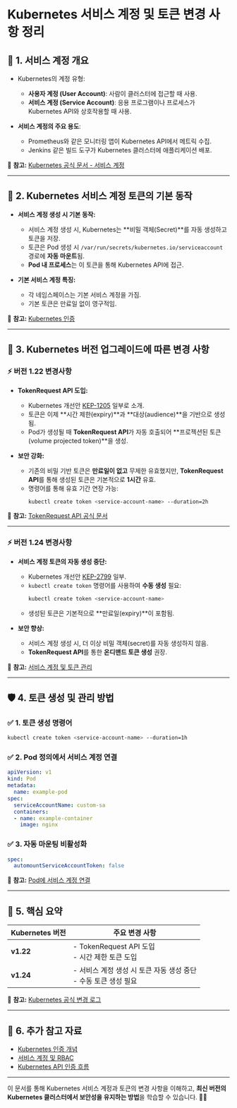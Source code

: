 # Kubernetes 서비스 계정 및 토큰 변경 사항 정리

## 📌 **1. 서비스 계정 개요**
- Kubernetes의 계정 유형:
  - **사용자 계정 (User Account)**: 사람이 클러스터에 접근할 때 사용.
  - **서비스 계정 (Service Account)**: 응용 프로그램이나 프로세스가 Kubernetes API와 상호작용할 때 사용.

- **서비스 계정의 주요 용도**:
  - Prometheus와 같은 모니터링 앱이 Kubernetes API에서 메트릭 수집.
  - Jenkins 같은 빌드 도구가 Kubernetes 클러스터에 애플리케이션 배포.

📖 **참고:** [Kubernetes 공식 문서 - 서비스 계정](https://kubernetes.io/docs/tasks/configure-pod-container/configure-service-account/)

---

## 🔑 **2. Kubernetes 서비스 계정 토큰의 기본 동작**
- **서비스 계정 생성 시 기본 동작:**
  - 서비스 계정 생성 시, Kubernetes는 **비밀 객체(Secret)**를 자동 생성하고 토큰을 저장.
  - 토큰은 Pod 생성 시 `/var/run/secrets/kubernetes.io/serviceaccount` 경로에 **자동 마운트**됨.
  - **Pod 내 프로세스**는 이 토큰을 통해 Kubernetes API에 접근.

- **기본 서비스 계정 특징:**
  - 각 네임스페이스는 기본 서비스 계정을 가짐.
  - 기본 토큰은 만료일 없이 영구적임.

📖 **참고:** [Kubernetes 인증](https://kubernetes.io/docs/reference/access-authn-authz/authentication/)

---

## 🚨 **3. Kubernetes 버전 업그레이드에 따른 변경 사항**

### ⚡ **버전 1.22 변경사항**
- **TokenRequest API 도입:**
  - Kubernetes 개선안 [KEP-1205](https://github.com/kubernetes/enhancements/issues/1205) 일부로 소개.
  - 토큰은 이제 **시간 제한(expiry)**과 **대상(audience)**을 기반으로 생성됨.
  - Pod가 생성될 때 **TokenRequest API**가 자동 호출되어 **프로젝션된 토큰(volume projected token)**을 생성.

- **보안 강화:**
  - 기존의 비밀 기반 토큰은 **만료일이 없고** 무제한 유효했지만, **TokenRequest API**를 통해 생성된 토큰은 기본적으로 **1시간** 유효.
  - 명령어를 통해 유효 기간 연장 가능:
    ```bash
    kubectl create token <service-account-name> --duration=2h
    ```

📖 **참고:** [TokenRequest API 공식 문서](https://kubernetes.io/docs/reference/access-authn-authz/service-accounts-admin/)

---

### ⚡ **버전 1.24 변경사항**
- **서비스 계정 토큰의 자동 생성 중단:**
  - Kubernetes 개선안 [KEP-2799](https://github.com/kubernetes/enhancements/issues/2799) 일부.
  - `kubectl create token` 명령어를 사용하여 **수동 생성** 필요:
    ```bash
    kubectl create token <service-account-name>
    ```
  - 생성된 토큰은 기본적으로 **만료일(expiry)**이 포함됨.

- **보안 향상:**
  - 서비스 계정 생성 시, 더 이상 비밀 객체(secret)를 자동 생성하지 않음.
  - **TokenRequest API**를 통한 **온디맨드 토큰 생성** 권장.

📖 **참고:** [서비스 계정 및 토큰 관리](https://kubernetes.io/docs/concepts/configuration/secret/)

---

## 🛡 **4. 토큰 생성 및 관리 방법**

### ✅ **1. 토큰 생성 명령어**
```bash
kubectl create token <service-account-name> --duration=1h
```

### ✅ **2. Pod 정의에서 서비스 계정 연결**
```yaml
apiVersion: v1
kind: Pod
metadata:
  name: example-pod
spec:
  serviceAccountName: custom-sa
  containers:
  - name: example-container
    image: nginx
```

### ✅ **3. 자동 마운팅 비활성화**
```yaml
spec:
  automountServiceAccountToken: false
```

📖 **참고:** [Pod에 서비스 계정 연결](https://kubernetes.io/docs/tasks/configure-pod-container/configure-service-account/#manually-specifying-a-service-account)

---

## 🎯 **5. 핵심 요약**

| Kubernetes 버전 | 주요 변경 사항                                      |
|------------------|---------------------------------------------------|
| **v1.22**        | - TokenRequest API 도입<br>- 시간 제한 토큰 도입      |
| **v1.24**        | - 서비스 계정 생성 시 토큰 자동 생성 중단<br>- 수동 토큰 생성 필요 |

📖 **참고:** [Kubernetes 공식 변경 로그](https://kubernetes.io/docs/setup/release/notes/)

---

## 💬 **6. 추가 참고 자료**
- [Kubernetes 인증 개념](https://kubernetes.io/docs/reference/access-authn-authz/authentication/)
- [서비스 계정 및 RBAC](https://kubernetes.io/docs/reference/access-authn-authz/rbac/)
- [Kubernetes API 인증 흐름](https://kubernetes.io/docs/concepts/overview/kubernetes-api/)

---

이 문서를 통해 Kubernetes 서비스 계정과 토큰의 변경 사항을 이해하고, **최신 버전의 Kubernetes 클러스터에서 보안성을 유지하는 방법**을 학습할 수 있습니다. 🚀✨

